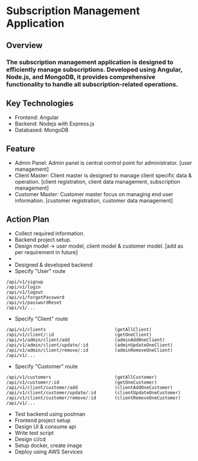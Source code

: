 # Subscription Management Application

## Overview
### The subscription management application is designed to efficiently manage subscriptions. Developed using Angular, Node.js, and MongoDB, it provides comprehensive functionality to handle all subscription-related operations.

## Key Technologies
- Frontend: Angular
- Backend: Nodejs with Express.js
- Databased: MongoDB

## Feature 
- Admin Panel: Admin panel is central control point for administrator. [user management]
- Client Master: Client master is designed to manage client specific data & operation. [client registration, client data management, subscription management]
- Customer Master: Customer master focus on managing end user information. [customer registration, customer data management]

## Action Plan
- Collect required information.
- Backend project setup.
- Design model -> user model, client model & customer model. [add as per requirement in future]
- 
- Designed & developed backend
- Specify "User" route
```
/api/v1/signup 
/api/v1/login
/api/v1/logout
/api/v1/forgotPassword
/api/v1/passwordReset
/api/v1/...
```

- Specify "Client" route
```
/api/v1/clients                          (getAllClient)
/api/v1/client/:id                       (getOneClient)
/api/v1/admin/client/add                 (adminAddOneClient) 
/api/v1/admin/client/update/:id          (adminUpdateOneClient) 
/api/v1/admin/client/remove/:id          (adminRemoveOneClient) 
/api/v1/...
```

- Specify "Customer" route
```
/api/v1/customers                        (getAllCustomer)
/api/v1/customer/:id                     (getOneCustomer)
/api/v1/client/customer/add              (clientAddOneCustomer) 
/api/v1/client/customer/update/:id       (clientUpdateOneCustomer) 
/api/v1/client/customer/remove/:id       (clientRemoveOneCustomer) 
/api/v1/...
```

- Test backend using postman
- Frontend project setup
- Design UI & consume api
- Write test script
- Design ci/cd
- Setup docker, create image
- Deploy using AWS Services